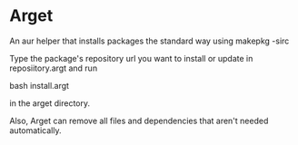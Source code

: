 # Arget
An aur helper that installs packages the standard way using makepkg -sirc

Type the package's repository url you want to install or update in reposiitory.argt and run

bash install.argt

in the arget directory.

Also, Arget can remove all files and dependencies that aren't needed automatically.
